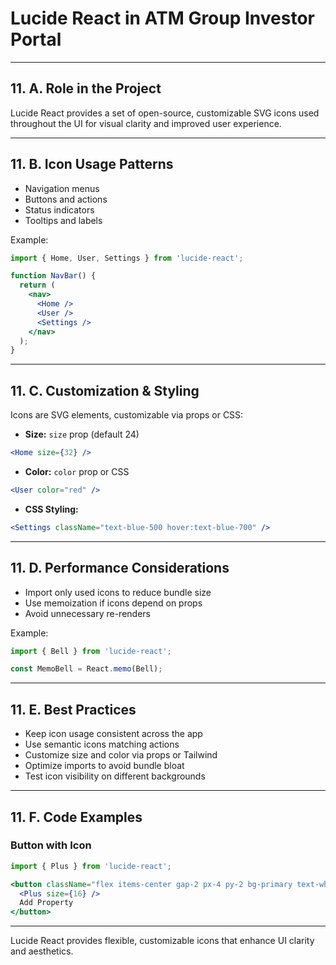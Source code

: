 # Lucide React in ATM Group Investor Portal

---

## 11. A. Role in the Project

Lucide React provides a set of open-source, customizable SVG icons used throughout the UI for visual clarity and improved user experience.

---

## 11. B. Icon Usage Patterns

- Navigation menus
- Buttons and actions
- Status indicators
- Tooltips and labels

Example:

```jsx
import { Home, User, Settings } from 'lucide-react';

function NavBar() {
  return (
    <nav>
      <Home />
      <User />
      <Settings />
    </nav>
  );
}
```

---

## 11. C. Customization & Styling

Icons are SVG elements, customizable via props or CSS:

- **Size:** `size` prop (default 24)

```jsx
<Home size={32} />
```

- **Color:** `color` prop or CSS

```jsx
<User color="red" />
```

- **CSS Styling:**

```jsx
<Settings className="text-blue-500 hover:text-blue-700" />
```

---

## 11. D. Performance Considerations

- Import only used icons to reduce bundle size
- Use memoization if icons depend on props
- Avoid unnecessary re-renders

Example:

```jsx
import { Bell } from 'lucide-react';

const MemoBell = React.memo(Bell);
```

---

## 11. E. Best Practices

- Keep icon usage consistent across the app
- Use semantic icons matching actions
- Customize size and color via props or Tailwind
- Optimize imports to avoid bundle bloat
- Test icon visibility on different backgrounds

---

## 11. F. Code Examples

### Button with Icon

```jsx
import { Plus } from 'lucide-react';

<button className="flex items-center gap-2 px-4 py-2 bg-primary text-white rounded">
  <Plus size={16} />
  Add Property
</button>
```

---

Lucide React provides flexible, customizable icons that enhance UI clarity and aesthetics.